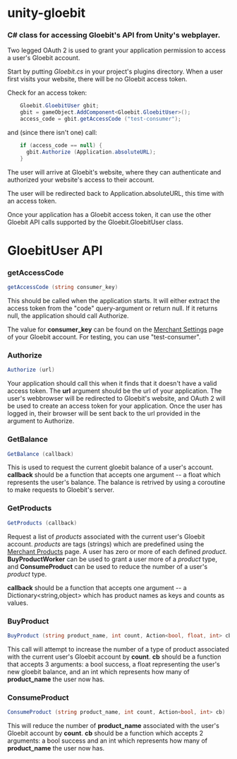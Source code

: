 unity-gloebit
=============

### C# class for accessing Gloebit's API from Unity's webplayer.

Two legged OAuth 2 is used
to grant your application permission to access a user's Gloebit account.

Start by putting *Gloebit.cs* in your project's plugins directory.
When a user first visits your website, there will be no
Gloebit access token.

Check for an access token:

```C#
    Gloebit.GloebitUser gbit;
    gbit = gameObject.AddComponent<Gloebit.GloebitUser>();
    access_code = gbit.getAccessCode ("test-consumer");
```

and (since there isn't one) call:

```C#
    if (access_code == null) {
      gbit.Authorize (Application.absoluteURL);
    }
```

The user will arrive at Gloebit's website, where they can authenticate
and authorized your website's access to their account.

The user will be redirected back to Application.absoluteURL, this time
with an access token.

Once your application has a Gloebit access token, it can use the other
Gloebit API calls supported by the Gloebit.GloebitUser class.


GloebitUser API
===============

### getAccessCode

```C#
getAccessCode (string consumer_key)
```

This should be called when the application starts.  It will either
extract the access token from the "code" query-argument or return null.  If
it returns null, the application should call Authorize.

The value for **consumer_key** can be found on the
[Merchant Settings](https://www.gloebit.com/merchant-tools/)
page of your Gloebit account.  For testing, you can use "test-consumer".

### Authorize

```C#
Authorize (url)
```

Your application should call this when it finds that it doesn't have a
valid access token.  The **url** argument should be the url of your
application.  The user's webbrowser will be redirected to Gloebit's
website, and OAuth 2 will be used to create an access token for your
application.  Once the user has logged in, their browser will be sent
back to the url provided in the argument to Authorize.

### GetBalance

```C#
GetBalance (callback)
```

This is used to request the current gloebit balance of a user's account.
**callback** should be a function that accepts one argument -- a float which
represents the user's balance.  The balance is retrived by using
a coroutine to make requests to Gloebit's server.


### GetProducts

```C#
GetProducts (callback)
```

Request a list of *products* associated with the current user's Gloebit
account.  *products* are tags (strings) which are predefined using
the [Merchant Products](https://www.gloebit.com/merchant-products) page.
A user has zero or more of each defined *product*.  **BuyProductWorker**
can be used to grant a user more of a *product* type, and **ConsumeProduct**
can be used to reduce the number of a user's *product* type.

**callback** should be a function that accepts one argument -- a
Dictionary<string,object> which has product names as keys and counts
as values.

### BuyProduct

```C#
BuyProduct (string product_name, int count, Action<bool, float, int> cb)
```

This call will attempt to increase the number of a type of product
associated with the current user's Gloebit account by **count**.
**cb** should be a function that accepts 3 arguments: a bool success,
a float representing the user's new gloebit balance, and an int
which represents how many of **product_name** the user now has.

### ConsumeProduct

```C#
ConsumeProduct (string product_name, int count, Action<bool, int> cb)
```

This will reduce the number of **product_name** associated with the user's
Gloebit account by **count**.  **cb** should be a function which accepts
2 arguments: a bool success and an int which represents how many of
**product_name** the user now has.
